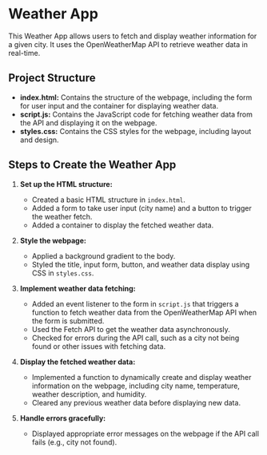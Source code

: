 # Weather App

This Weather App allows users to fetch and display weather information for a given city. It uses the OpenWeatherMap API to retrieve weather data in real-time.

## Project Structure

- **index.html:** Contains the structure of the webpage, including the form for user input and the container for displaying weather data.
- **script.js:** Contains the JavaScript code for fetching weather data from the API and displaying it on the webpage.
- **styles.css:** Contains the CSS styles for the webpage, including layout and design.

## Steps to Create the Weather App

1. **Set up the HTML structure:**
   - Created a basic HTML structure in `index.html`.
   - Added a form to take user input (city name) and a button to trigger the weather fetch.
   - Added a container to display the fetched weather data.

2. **Style the webpage:**
   - Applied a background gradient to the body.
   - Styled the title, input form, button, and weather data display using CSS in `styles.css`.

3. **Implement weather data fetching:**
   - Added an event listener to the form in `script.js` that triggers a function to fetch weather data from the OpenWeatherMap API when the form is submitted.
   - Used the Fetch API to get the weather data asynchronously.
   - Checked for errors during the API call, such as a city not being found or other issues with fetching data.

4. **Display the fetched weather data:**
   - Implemented a function to dynamically create and display weather information on the webpage, including city name, temperature, weather description, and humidity.
   - Cleared any previous weather data before displaying new data.

5. **Handle errors gracefully:**
   - Displayed appropriate error messages on the webpage if the API call fails (e.g., city not found).
